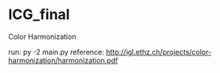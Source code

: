 # ICG_final
Color Harmonization

run: py -2 main.py
reference: http://igl.ethz.ch/projects/color-harmonization/harmonization.pdf


